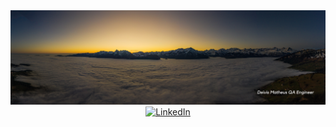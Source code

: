 
<div id="header" align="center">
<img decoding="async" src="https://github.com/dmatheusdccs/dmatheusdccs/blob/main/Yellow%20%26%20Black%20Simple%20Profile%20LinkedIn%20Banner.png" 
width="800"/>
</div>

<div id="badges" align="center">
  
<a href="https://www.linkedin.com/in/deivismatheusdccs1234/">
<img src="https://img.shields.io/badge/LinkedIn-blue?style=flat&logo=linkedin&logoColor=white" alt="LinkedIn" />
</a>


